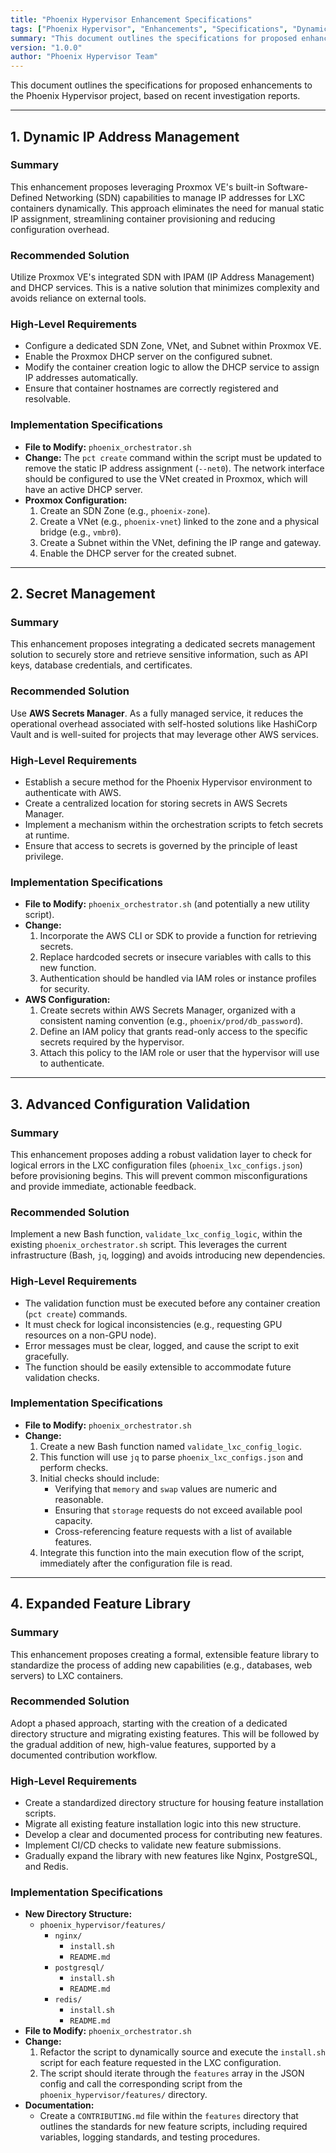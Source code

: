 ```yaml
---
title: "Phoenix Hypervisor Enhancement Specifications"
tags: ["Phoenix Hypervisor", "Enhancements", "Specifications", "Dynamic IP Address Management", "Secret Management", "Advanced Configuration Validation", "Expanded Feature Library", "Proxmox SDN", "AWS Secrets Manager", "Bash Scripting"]
summary: "This document outlines the specifications for proposed enhancements to the Phoenix Hypervisor project, including dynamic IP address management, secret management, advanced configuration validation, and an expanded feature library."
version: "1.0.0"
author: "Phoenix Hypervisor Team"
---
```


This document outlines the specifications for proposed enhancements to the Phoenix Hypervisor project, based on recent investigation reports.

---

## 1. Dynamic IP Address Management

### Summary
This enhancement proposes leveraging Proxmox VE's built-in Software-Defined Networking (SDN) capabilities to manage IP addresses for LXC containers dynamically. This approach eliminates the need for manual static IP assignment, streamlining container provisioning and reducing configuration overhead.

### Recommended Solution
Utilize Proxmox VE's integrated SDN with IPAM (IP Address Management) and DHCP services. This is a native solution that minimizes complexity and avoids reliance on external tools.

### High-Level Requirements
- Configure a dedicated SDN Zone, VNet, and Subnet within Proxmox VE.
- Enable the Proxmox DHCP server on the configured subnet.
- Modify the container creation logic to allow the DHCP service to assign IP addresses automatically.
- Ensure that container hostnames are correctly registered and resolvable.

### Implementation Specifications
- **File to Modify:** `phoenix_orchestrator.sh`
- **Change:** The `pct create` command within the script must be updated to remove the static IP address assignment (`--net0`). The network interface should be configured to use the VNet created in Proxmox, which will have an active DHCP server.
- **Proxmox Configuration:**
    1.  Create an SDN Zone (e.g., `phoenix-zone`).
    2.  Create a VNet (e.g., `phoenix-vnet`) linked to the zone and a physical bridge (e.g., `vmbr0`).
    3.  Create a Subnet within the VNet, defining the IP range and gateway.
    4.  Enable the DHCP server for the created subnet.

---

## 2. Secret Management

### Summary
This enhancement proposes integrating a dedicated secrets management solution to securely store and retrieve sensitive information, such as API keys, database credentials, and certificates.

### Recommended Solution
Use **AWS Secrets Manager**. As a fully managed service, it reduces the operational overhead associated with self-hosted solutions like HashiCorp Vault and is well-suited for projects that may leverage other AWS services.

### High-Level Requirements
- Establish a secure method for the Phoenix Hypervisor environment to authenticate with AWS.
- Create a centralized location for storing secrets in AWS Secrets Manager.
- Implement a mechanism within the orchestration scripts to fetch secrets at runtime.
- Ensure that access to secrets is governed by the principle of least privilege.

### Implementation Specifications
- **File to Modify:** `phoenix_orchestrator.sh` (and potentially a new utility script).
- **Change:**
    1.  Incorporate the AWS CLI or SDK to provide a function for retrieving secrets.
    2.  Replace hardcoded secrets or insecure variables with calls to this new function.
    3.  Authentication should be handled via IAM roles or instance profiles for security.
- **AWS Configuration:**
    1.  Create secrets within AWS Secrets Manager, organized with a consistent naming convention (e.g., `phoenix/prod/db_password`).
    2.  Define an IAM policy that grants read-only access to the specific secrets required by the hypervisor.
    3.  Attach this policy to the IAM role or user that the hypervisor will use to authenticate.

---

## 3. Advanced Configuration Validation

### Summary
This enhancement proposes adding a robust validation layer to check for logical errors in the LXC configuration files (`phoenix_lxc_configs.json`) before provisioning begins. This will prevent common misconfigurations and provide immediate, actionable feedback.

### Recommended Solution
Implement a new Bash function, `validate_lxc_config_logic`, within the existing `phoenix_orchestrator.sh` script. This leverages the current infrastructure (Bash, `jq`, logging) and avoids introducing new dependencies.

### High-Level Requirements
- The validation function must be executed before any container creation (`pct create`) commands.
- It must check for logical inconsistencies (e.g., requesting GPU resources on a non-GPU node).
- Error messages must be clear, logged, and cause the script to exit gracefully.
- The function should be easily extensible to accommodate future validation checks.

### Implementation Specifications
- **File to Modify:** `phoenix_orchestrator.sh`
- **Change:**
    1.  Create a new Bash function named `validate_lxc_config_logic`.
    2.  This function will use `jq` to parse `phoenix_lxc_configs.json` and perform checks.
    3.  Initial checks should include:
        - Verifying that `memory` and `swap` values are numeric and reasonable.
        - Ensuring that `storage` requests do not exceed available pool capacity.
        - Cross-referencing feature requests with a list of available features.
    4.  Integrate this function into the main execution flow of the script, immediately after the configuration file is read.

---

## 4. Expanded Feature Library

### Summary
This enhancement proposes creating a formal, extensible feature library to standardize the process of adding new capabilities (e.g., databases, web servers) to LXC containers.

### Recommended Solution
Adopt a phased approach, starting with the creation of a dedicated directory structure and migrating existing features. This will be followed by the gradual addition of new, high-value features, supported by a documented contribution workflow.

### High-Level Requirements
- Create a standardized directory structure for housing feature installation scripts.
- Migrate all existing feature installation logic into this new structure.
- Develop a clear and documented process for contributing new features.
- Implement CI/CD checks to validate new feature submissions.
- Gradually expand the library with new features like Nginx, PostgreSQL, and Redis.

### Implementation Specifications
- **New Directory Structure:**
    - `phoenix_hypervisor/features/`
        - `nginx/`
            - `install.sh`
            - `README.md`
        - `postgresql/`
            - `install.sh`
            - `README.md`
        - `redis/`
            - `install.sh`
            - `README.md`
- **File to Modify:** `phoenix_orchestrator.sh`
- **Change:**
    1.  Refactor the script to dynamically source and execute the `install.sh` script for each feature requested in the LXC configuration.
    2.  The script should iterate through the `features` array in the JSON config and call the corresponding script from the `phoenix_hypervisor/features/` directory.
- **Documentation:**
    - Create a `CONTRIBUTING.md` file within the `features` directory that outlines the standards for new feature scripts, including required variables, logging standards, and testing procedures.